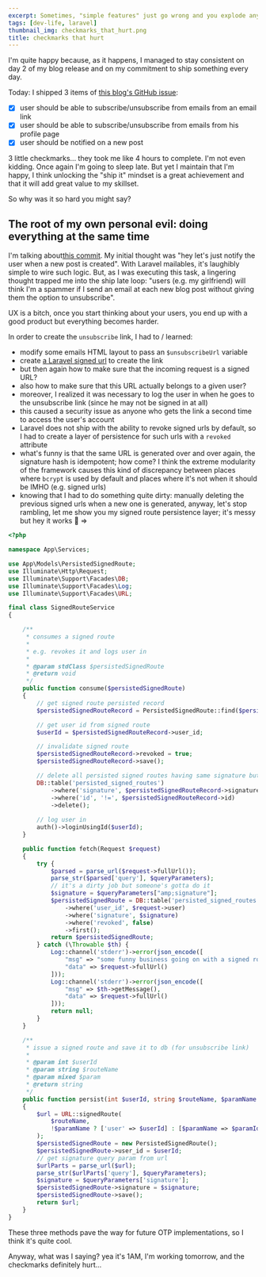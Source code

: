```yaml
---
excerpt: Sometimes, "simple features" just go wrong and you explode any estimates you reasonably issued before working on the actual task. How come we always get it wrong? For this particular case, I might have an answer.
tags: [dev-life, laravel]
thumbnail_img: checkmarks_that_hurt.png
title: checkmarks that hurt
---
```


I'm quite happy because, as it happens, I managed to stay consistent on day 2 of my blog release and on my commitment to ship something every day.

Today: I shipped 3 items of [this blog's GitHub issue](https://github.com/yactouat/yactouat/issues/26):

- [x] user should be able to subscribe/unsubscribe from emails from an email link
- [x] user should be able to subscribe/unsubscribe from emails from his profile page
- [x] user should be notified on a new post

3 little checkmarks... they took me like 4 hours to complete. I'm not even kidding. Once again I'm going to sleep late. But yet I maintain that I'm happy, I think unlocking the "ship it" mindset is a great achievement and that it will add great value to my skillset.

So why was it so hard you might say?

## The root of my own personal evil: doing everything at the same time

I'm talking about[this commit](https://github.com/yactouat/yactouat/commit/529e01060cbc538c5db21e9ba40c7d4109e469f8). My initial thought was "hey let's just notify the user when a new post is created". With Laravel mailables, it's laughibly simple to wire such logic. But, as I was executing this task, a lingering thought trapped me into the ship late loop: "users (e.g. my girlfriend) will think I'm a spammer if I send an email at each new blog post without giving them the option to unsubscribe".

UX is a bitch, once you start thinking about your users, you end up with a good product but everything becomes harder.

In order to create the `unsubscribe` link, I had to / learned:

- modify some emails HTML layout to pass an `$unsubscribeUrl` variable
- create [a Laravel signed url](https://laravel.com/docs/10.x/urls#signed-urls) to create the link
- but then again how to make sure that the incoming request is a signed URL?
- also how to make sure that this URL actually belongs to a given user?
- moreover, I realized it was necessary to log the user in when he goes to the unsubscribe link (since he may not be signed in at all)
- this caused a security issue as anyone who gets the link a second time to access the user's account
- Laravel does not ship with the ability to revoke signed urls by default, so I had to create a layer of persistence for such urls with a `revoked` attribute
- what's funny is that the same URL is generated over and over again, the signature hash is idempotent; how come? I think the extreme modularity of the framework causes this kind of discrepancy between places where `bcrypt` is used by default and places where it's not when it should be IMHO (e.g. signed urls)
- knowing that I had to do something quite dirty: manually deleting the previous signed urls when a new one is generated, anyway, let's stop rambling, let me show you my signed route persistence layer; it's messy but hey it works 🤷 =>

```php
<?php

namespace App\Services;

use App\Models\PersistedSignedRoute;
use Illuminate\Http\Request;
use Illuminate\Support\Facades\DB;
use Illuminate\Support\Facades\Log;
use Illuminate\Support\Facades\URL;

final class SignedRouteService
{

    /**
     * consumes a signed route
     * 
     * e.g. revokes it and logs user in
     * 
     * @param stdClass $persistedSignedRoute
     * @return void
     */
    public function consume($persistedSignedRoute)
    {
        // get signed route persisted record
        $persistedSignedRouteRecord = PersistedSignedRoute::find($persistedSignedRoute->id);

        // get user id from signed route
        $userId = $persistedSignedRouteRecord->user_id;

        // invalidate signed route
        $persistedSignedRouteRecord->revoked = true;
        $persistedSignedRouteRecord->save();

        // delete all persisted signed routes having same signature but not same id
        DB::table('persisted_signed_routes')
            ->where('signature', $persistedSignedRouteRecord->signature)
            ->where('id', '!=', $persistedSignedRouteRecord->id)
            ->delete();
        
        // log user in
        auth()->loginUsingId($userId);
    }

    public function fetch(Request $request)
    {
        try {
            $parsed = parse_url($request->fullUrl());
            parse_str($parsed['query'], $queryParameters);
            // it's a dirty job but someone's gotta do it
            $signature = $queryParameters["amp;signature"];
            $persistedSignedRoute = DB::table('persisted_signed_routes')
                ->where('user_id', $request->user)
                ->where('signature', $signature)
                ->where('revoked', false)
                ->first();
            return $persistedSignedRoute;
        } catch (\Throwable $th) {
            Log::channel('stderr')->error(json_encode([
                "msg" => "some funny business going on with a signed route",
                "data" => $request->fullUrl()
            ]));
            Log::channel('stderr')->error(json_encode([
                "msg" => $th->getMessage(),
                "data" => $request->fullUrl()
            ]));
            return null;
        }
    }

    /**
     * issue a signed route and save it to db (for unsubscribe link)
     * 
     * @param int $userId
     * @param string $routeName
     * @param mixed $param
     * @return string 
     */
    public function persist(int $userId, string $routeName, $paramName = null, $paramId = null): string
    {
        $url = URL::signedRoute(
            $routeName, 
            !$paramName ? ['user' => $userId] : [$paramName => $paramId, 'user' => $userId]
        );
        $persistedSignedRoute = new PersistedSignedRoute();
        $persistedSignedRoute->user_id = $userId;
        // get signature query param from url
        $urlParts = parse_url($url);
        parse_str($urlParts['query'], $queryParameters);
        $signature = $queryParameters['signature'];
        $persistedSignedRoute->signature = $signature;
        $persistedSignedRoute->save();
        return $url;
    }
}
```

These three methods pave the way for future OTP implementations, so I think it's quite cool.

Anyway, what was I saying? yea it's 1AM, I'm working tomorrow, and the checkmarks definitely hurt...
